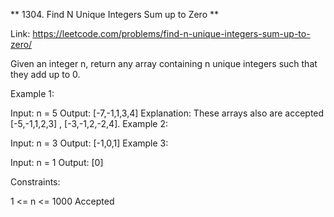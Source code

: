 ** 1304. Find N Unique Integers Sum up to Zero **

Link: https://leetcode.com/problems/find-n-unique-integers-sum-up-to-zero/

Given an integer n, return any array containing n unique integers such that they add up to 0.

Example 1:

Input: n = 5
Output: [-7,-1,1,3,4]
Explanation: These arrays also are accepted [-5,-1,1,2,3] , [-3,-1,2,-2,4].
Example 2:

Input: n = 3
Output: [-1,0,1]
Example 3:

Input: n = 1
Output: [0]

Constraints:

1 <= n <= 1000
Accepted
